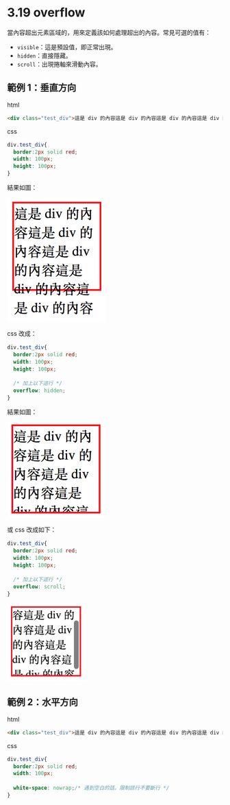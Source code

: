 # 3.19 overflow

當內容超出元素區域的，用來定義該如何處理超出的內容。常見可選的值有：

* `visible`：這是預設值，即正常出現。
* `hidden`：直接隱藏。
* `scroll`：出現捲軸來滑動內容。

## 範例 1：垂直方向

html

```html
<div class="test_div">這是 div 的內容這是 div 的內容這是 div 的內容這是 div 的內容這是 div 的內容</div>
```

css

```css
div.test_div{
  border:2px solid red;
  width: 100px;
  height: 100px;
}
```

結果如圖：

![](/assets/overflow_1.png)

css 改成：

```css
div.test_div{
  border:2px solid red;
  width: 100px;
  height: 100px;

  /* 加上以下這行 */
  overflow: hidden;
}
```

結果如圖：

![](/assets/overflow_2.png)

或 css 改成如下：

```css
div.test_div{
  border:2px solid red;
  width: 100px;
  height: 100px;

  /* 加上以下這行 */
  overflow: scroll;
}
```

![](/assets/overflow_3.png)

## 範例 2：水平方向

html

```html
<div class="test_div">這是 div 的內容這是 div 的內容這是 div 的內容這是 div 的內容這是 div 的內容</div>
```

css

```css
div.test_div{
  border:2px solid red;
  width: 100px;
  
  white-space: nowrap;/* 遇到空白的話，限制該行不要斷行 */
}
```



